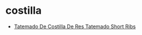 # costilla

 * [Tatemado De Costilla De Res Tatemado Short Ribs](../../index/t/tatemado-de-costilla-de-res-tatemado-short-ribs-51110270.json)
